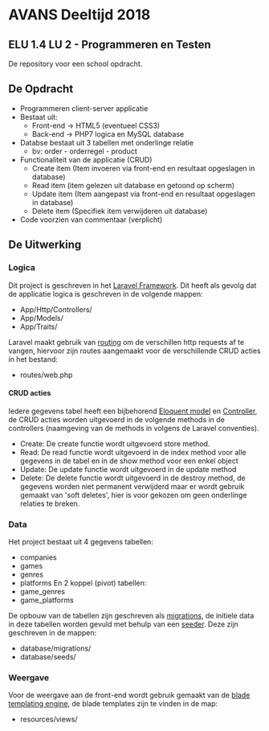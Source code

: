 # AVANS Deeltijd 2018
## ELU 1.4 LU 2 - Programmeren en Testen
De repository voor een school opdracht.

## De Opdracht
- Programmeren client-server applicatie
- Bestaat uit:
  - Front-end -> HTML5 (eventueel CSS3)
  - Back-end  -> PHP7 logica en MySQL database
- Databse bestaat uit 3 tabellen met onderlinge relatie
  - bv: order - orderregel - product
- Functionaliteit van de applicatie (CRUD)
  - Create item (Item invoeren via front-end en resultaat opgeslagen in database)
  - Read item (item gelezen uit database en getoond op scherm)
  - Update item (Item aangepast via front-end en resultaat opgeslagen in database)
  - Delete item (Specifiek item verwijderen uit database)
- Code voorzien van commentaar (verplicht)

## De Uitwerking

### Logica
Dit project is geschreven in het [Laravel Framework](https://laravel.com/). Dit heeft als gevolg dat de applicatie logica is geschreven in de volgende mappen:
- App/Http/Controllers/
- App/Models/
- App/Traits/

Laravel maakt gebruik van [routing](https://laravel.com/docs/5.6/routing) om de verschillen http requests af te vangen, hiervoor zijn routes aangemaakt voor de verschillende CRUD acties in het bestand:
- routes/web.php

#### CRUD acties
Iedere gegevens tabel heeft een bijbehorend [Eloquent model](https://laravel.com/docs/5.6/eloquent) en [Controller](https://laravel.com/docs/5.6/controllers), de CRUD acties worden uitgevoerd in de volgende methods in de controllers (naamgeving van de methods in volgens de Laravel conventies).
- Create: De create functie wordt uitgevoerd store method.
- Read: De read functie wordt uitgevoerd in de index method voor alle gegevens in de tabel en in de show method voor een enkel object
- Update: De update functie wordt uitgevoerd in de update method
- Delete: De delete functie wordt uitgevoerd in de destroy method, de gegevens worden niet permanent verwijderd maar er wordt gebruik gemaakt van 'soft deletes', hier is voor gekozen om geen onderlinge relaties te breken.

### Data
Het project bestaat uit 4 gegevens tabellen:
- companies
- games
- genres
- platforms
En 2 koppel (pivot) tabellen:
- game_genres
- game_platforms

De opbouw van de tabellen zijn geschreven als [migrations](https://laravel.com/docs/5.6/migrations), de initiele data in deze tabellen worden gevuld met behulp van een [seeder](https://laravel.com/docs/5.6/seeding). Deze zijn geschreven in de mappen:
- database/migrations/
- database/seeds/

### Weergave
Voor de weergave aan de front-end wordt gebruik gemaakt van de [blade templating engine](https://laravel.com/docs/5.6/blade), de blade templates zijn te vinden in de map:
- resources/views/